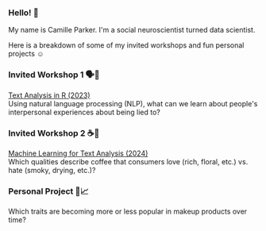 ### Hello! 👋

My name is Camille Parker. I'm a social neuroscientist turned data scientist.

Here is a breakdown of some of my invited workshops and fun personal projects ☺️



### Invited Workshop 1 🗣💬  
[Text Analysis in R (2023)](https://tu-coding-outreach-group.github.io/cog_summer_workshops_2023/text_analysis/index.html)  
Using natural language processing (NLP), what can we learn about people's interpersonal experiences about being lied to?

### Invited Workshop 2 ☕🤎  
[Machine Learning for Text Analysis (2024)](https://tu-coding-outreach-group.github.io/cog_summer_workshops_2024/ml_for_text_analysis/index.html)  
Which qualities describe coffee that consumers love (rich, floral, etc.) vs. hate (smoky, drying, etc.)?

### Personal Project 💄📈 
Which traits are becoming more or less popular in makeup products over time?
